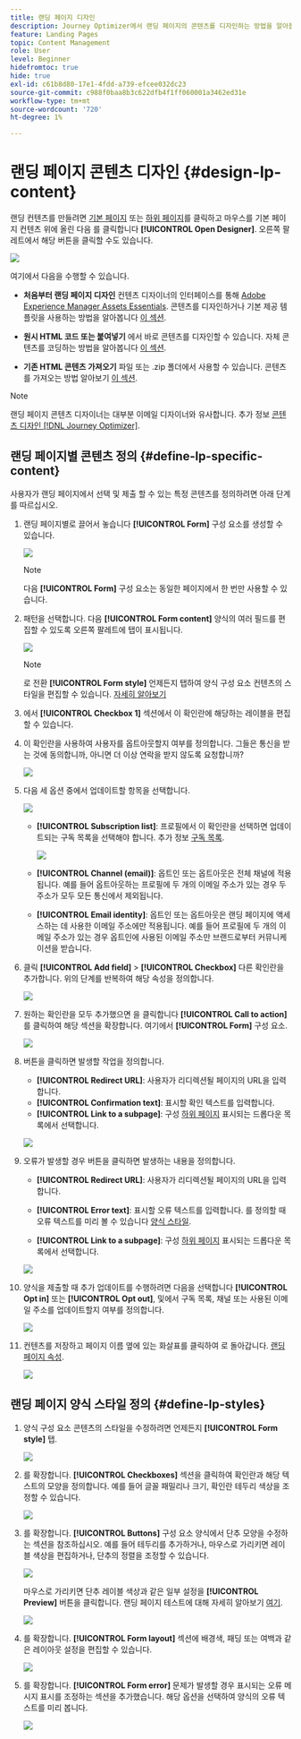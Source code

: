 ```yaml
---
title: 랜딩 페이지 디자인
description: Journey Optimizer에서 랜딩 페이지의 콘텐츠를 디자인하는 방법을 알아봅니다
feature: Landing Pages
topic: Content Management
role: User
level: Beginner
hidefromtoc: true
hide: true
exl-id: c61b8d80-17e1-4fdd-a739-efcee032dc23
source-git-commit: c988f0baa8b3c622dfb4f1ff060001a3462ed31e
workflow-type: tm+mt
source-wordcount: '720'
ht-degree: 1%

---
```


# 랜딩 페이지 콘텐츠 디자인 {#design-lp-content}

랜딩 컨텐츠를 만들려면 [기본 페이지](create-lp.md#configure-primary-page) 또는 [하위 페이지](create-lp.md#configure-subpages)를 클릭하고 마우스를 기본 페이지 컨텐츠 위에 올린 다음 를 클릭합니다 **[!UICONTROL Open Designer]**. 오른쪽 팔레트에서 해당 버튼을 클릭할 수도 있습니다.

![](assets/lp_open-designer.png)

여기에서 다음을 수행할 수 있습니다.

* **처음부터 랜딩 페이지 디자인** 컨텐츠 디자이너의 인터페이스를 통해 [Adobe Experience Manager Assets Essentials](../messages/assets-essentials.md). 콘텐츠를 디자인하거나 기본 제공 템플릿을 사용하는 방법을 알아봅니다 [이 섹션](../messages/create-email-content.md).

* **원시 HTML 코드 또는 붙여넣기** 에서 바로 콘텐츠를 디자인할 수 있습니다. 자체 콘텐츠를 코딩하는 방법을 알아봅니다 [이 섹션](../messages/existing-content.md#import-raw-html-code).

* **기존 HTML 콘텐츠 가져오기** 파일 또는 .zip 폴더에서 사용할 수 있습니다. 콘텐츠를 가져오는 방법 알아보기 [이 섹션](../messages/existing-content.md#import-html-content-from-file).

>[!NOTE]
>
>랜딩 페이지 콘텐츠 디자이너는 대부분 이메일 디자이너와 유사합니다. 추가 정보 [콘텐츠 디자인 [!DNL Journey Optimizer]](../messages/design-emails.md).

## 랜딩 페이지별 콘텐츠 정의 {#define-lp-specific-content}

사용자가 랜딩 페이지에서 선택 및 제출 할 수 있는 특정 콘텐츠를 정의하려면 아래 단계를 따르십시오.

1. 랜딩 페이지별로 끌어서 놓습니다 **[!UICONTROL Form]** 구성 요소를 생성할 수 있습니다.

   ![](assets/lp_designer-form-component.png)

   >[!NOTE]
   >
   >다음 **[!UICONTROL Form]** 구성 요소는 동일한 페이지에서 한 번만 사용할 수 있습니다.

1. 패턴을 선택합니다. 다음 **[!UICONTROL Form content]** 양식의 여러 필드를 편집할 수 있도록 오른쪽 팔레트에 탭이 표시됩니다.

   ![](assets/lp_designer-form-content-options.png)

   >[!NOTE]
   >
   >로 전환 **[!UICONTROL Form style]** 언제든지 탭하여 양식 구성 요소 컨텐츠의 스타일을 편집할 수 있습니다. [자세히 알아보기](#define-lp-styles)

1. 에서 **[!UICONTROL Checkbox 1]** 섹션에서 이 확인란에 해당하는 레이블을 편집할 수 있습니다.

1. 이 확인란을 사용하여 사용자를 옵트아웃할지 여부를 정의합니다. 그들은 통신을 받는 것에 동의합니까, 아니면 더 이상 연락을 받지 않도록 요청합니까?

   ![](assets/lp_designer-form-update.png)

1. 다음 세 옵션 중에서 업데이트할 항목을 선택합니다.

   ![](assets/lp_designer-form-update-options.png)

   * **[!UICONTROL Subscription list]**: 프로필에서 이 확인란을 선택하면 업데이트되는 구독 목록을 선택해야 합니다. 추가 정보 [구독 목록](subscription-list.md).

      ![](assets/lp_designer-form-subs-list.png)

   * **[!UICONTROL Channel (email)]**: 옵트인 또는 옵트아웃은 전체 채널에 적용됩니다. 예를 들어 옵트아웃하는 프로필에 두 개의 이메일 주소가 있는 경우 두 주소가 모두 모든 통신에서 제외됩니다.

   * **[!UICONTROL Email identity]**: 옵트인 또는 옵트아웃은 랜딩 페이지에 액세스하는 데 사용한 이메일 주소에만 적용됩니다. 예를 들어 프로필에 두 개의 이메일 주소가 있는 경우 옵트인에 사용된 이메일 주소만 브랜드로부터 커뮤니케이션을 받습니다.

1. 클릭 **[!UICONTROL Add field]** > **[!UICONTROL Checkbox]** 다른 확인란을 추가합니다. 위의 단계를 반복하여 해당 속성을 정의합니다.

   ![](assets/lp_designer-form-checkbox-2.png)

1. 원하는 확인란을 모두 추가했으면 을 클릭합니다 **[!UICONTROL Call to action]** 를 클릭하여 해당 섹션을 확장합니다. 여기에서 **[!UICONTROL Form]** 구성 요소.

   ![](assets/lp_designer-form-call-to-action.png)

1. 버튼을 클릭하면 발생할 작업을 정의합니다.

   * **[!UICONTROL Redirect URL]**: 사용자가 리디렉션될 페이지의 URL을 입력합니다.
   * **[!UICONTROL Confirmation text]**: 표시할 확인 텍스트를 입력합니다.
   * **[!UICONTROL Link to a subpage]**: 구성 [하위 페이지](create-lp.md#configure-subpages) 표시되는 드롭다운 목록에서 선택합니다.

   ![](assets/lp_designer-form-confirmation-action.png)

1. 오류가 발생할 경우 버튼을 클릭하면 발생하는 내용을 정의합니다.

   * **[!UICONTROL Redirect URL]**: 사용자가 리디렉션될 페이지의 URL을 입력합니다.
   * **[!UICONTROL Error text]**: 표시할 오류 텍스트를 입력합니다. 를 정의할 때 오류 텍스트를 미리 볼 수 있습니다 [양식 스타일](#define-lp-styles).

   * **[!UICONTROL Link to a subpage]**: 구성 [하위 페이지](create-lp.md#configure-subpages) 표시되는 드롭다운 목록에서 선택합니다.

   ![](assets/lp_designer-form-error.png)

1. 양식을 제출할 때 추가 업데이트를 수행하려면 다음을 선택합니다 **[!UICONTROL Opt in]** 또는 **[!UICONTROL Opt out]**, 및에서 구독 목록, 채널 또는 사용된 이메일 주소를 업데이트할지 여부를 정의합니다.

   ![](assets/lp_designer-form-additionnal-update.png)

1. 컨텐츠를 저장하고 페이지 이름 옆에 있는 화살표를 클릭하여 로 돌아갑니다. [랜딩 페이지 속성](create-lp.md#configure-primary-page).

   ![](assets/lp_designer-form-save.png)

<!--Will the name Email Designer be kept if you can also design LP with the same tool? > To modify in Messages section > content designer or Designer-->

## 랜딩 페이지 양식 스타일 정의 {#define-lp-styles}

1. 양식 구성 요소 콘텐츠의 스타일을 수정하려면 언제든지 **[!UICONTROL Form style]** 탭.

   ![](assets/lp_designer-form-style.png)

1. 를 확장합니다. **[!UICONTROL Checkboxes]** 섹션을 클릭하여 확인란과 해당 텍스트의 모양을 정의합니다. 예를 들어 글꼴 패밀리나 크기, 확인란 테두리 색상을 조정할 수 있습니다.

   ![](assets/lp_designer-form-style-checkboxes.png)

1. 를 확장합니다. **[!UICONTROL Buttons]** 구성 요소 양식에서 단추 모양을 수정하는 섹션을 참조하십시오. 예를 들어 테두리를 추가하거나, 마우스로 가리키면 레이블 색상을 편집하거나, 단추의 정렬을 조정할 수 있습니다.

   ![](assets/lp_designer-form-style-buttons.png)

   마우스로 가리키면 단추 레이블 색상과 같은 일부 설정을 **[!UICONTROL Preview]** 버튼을 클릭합니다. 랜딩 페이지 테스트에 대해 자세히 알아보기 [여기](create-lp.md#test-landing-page).

   ![](assets/lp_designer-form-style-buttons-preview.png)

1. 를 확장합니다. **[!UICONTROL Form layout]** 섹션에 배경색, 패딩 또는 여백과 같은 레이아웃 설정을 편집할 수 있습니다.

   ![](assets/lp_designer-form-style-layout.png)

1. 를 확장합니다. **[!UICONTROL Form error]** 문제가 발생할 경우 표시되는 오류 메시지 표시를 조정하는 섹션을 추가했습니다. 해당 옵션을 선택하여 양식의 오류 텍스트를 미리 봅니다.

   ![](assets/lp_designer-form-error-preview.png)

